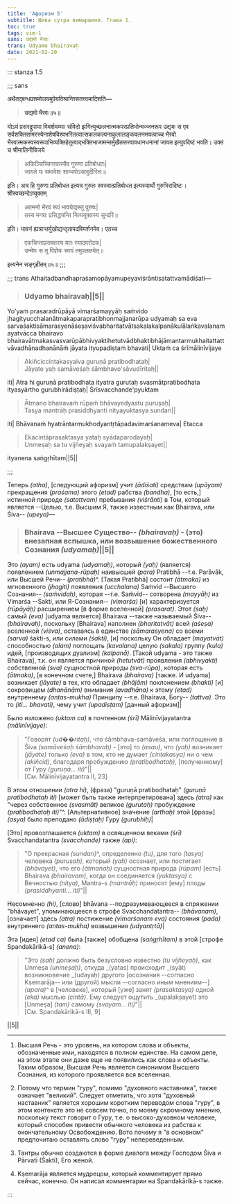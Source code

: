```yaml
---
title: 'Афоризм 5'
subtitle: Шива сутра вимаршини. Глава 1.
toc: true
tags: vim-1
sans: उद्यमो भैरवः
trans: Udyamo bhairavaḥ
date: 2021-02-20
---
```


::: stanza 1.5


;;; sans

अथैतद्बन्धप्रशमोपायमुपेयविश्रान्तिसतत्त्वमादिशति—


> **उद्यमो भैरवः॥५॥**


योऽयं प्रसरद्रूपाया विमर्शमय्याः संविदो झगित्युच्छलनात्मकपरप्रतिभोन्मज्जनरूप उद्यमः स एव सर्वशक्तिसामरस्येनाशेषविश्वभरितत्वात्सकलकल्पनाकुलालङ्कवलनमयत्वाच्च भैरवो भैरवात्मकस्वस्वरूपाभिव्यक्तिहेतुत्वाद्भक्तिभाजामन्तर्मुखैतत्तत्त्वावधानधनानां जायत इत्युपदिष्टं भवति। उक्तं च श्रीमालिनीविजये

>अकिञ्चिच्चिन्तकस्यैव गुरुणा प्रतिबोधतः|    
जायते यः समावेशः शाम्भवोऽसावुदीरितः॥

इति। अत्र हि गुरुणा प्रतिबोधत इत्यत्र गुरुतः स्वस्मात्प्रतिबोधत इत्यस्यार्थो गुरुभिरादिष्टः। श्रीस्वच्छन्देऽप्युक्तम्

>आत्मनो भैरवं रूपं भावयेद्यस्तु पुरुषः|    
तस्य मन्त्राः प्रसिद्ध्यन्ति नित्ययुक्तस्य सुन्दरि॥

इति। भावनं ह्यत्रान्तर्मुखोद्यन्तृतापदविमर्शनमेव। एतच्च

>एकचिन्ताप्रसक्तस्य यतः स्यादपरोदयः|    
उन्मेषः स तु विज्ञेयः स्वयं तमुपलक्षयेत्॥

इत्यनेन सङ्गृहीतम्॥५॥
;;;


;;; trans
Athaitadbandhapraśamopāyamupeyaviśrāntisatattvamādiśati—


>### Udyamo bhairavaḥ||5||


Yo'yaṁ prasaradrūpāyā vimarśamayyāḥ saṁvido jhagityucchalanātmakaparapratibhonmajjanarūpa udyamaḥ sa eva sarvaśaktisāmarasyenāśeṣaviśvabharitatvātsakalakalpanākulālaṅkavalanamayatvācca bhairavo bhairavātmakasvasvarūpābhivyaktihetutvādbhaktibhājāmantarmukhaitattattvāvadhānadhanānāṁ jāyata ityupadiṣṭaṁ bhavati| Uktaṁ ca śrīmālinīvijaye

>Akiñciccintakasyaiva guruṇā pratibodhataḥ|    
Jāyate yaḥ samāveśaḥ śāmbhavo'sāvudīritaḥ||

iti| Atra hi guruṇā pratibodhata ityatra gurutaḥ svasmātpratibodhata ityasyārtho gurubhirādiṣṭaḥ| Śrīsvacchande'pyuktam

>Ātmano bhairavaṁ rūpaṁ bhāvayedyastu puruṣaḥ|    
Tasya mantrāḥ prasiddhyanti nityayuktasya sundari||

iti| Bhāvanaṁ hyatrāntarmukhodyantṛtāpadavimarśanameva| Etacca

>Ekacintāprasaktasya yataḥ syādaparodayaḥ|    
Unmeṣaḥ sa tu vijñeyaḥ svayaṁ tamupalakṣayet||

ityanena saṅgṛhītam||5||

;;; 




Теперь _(atha)_, [следующий афоризм] учит _(ādiśati)_ средствам _(upāyam)_ прекращения _(praśama)_ этого _(etad)_ рабства _(bandha)_, [то есть,] истинной природе _(satattvam)_ пребывания _(viśrānti)_ в Том, который является --Целью, т.е. Высшим Я, также известным как Bhairava, или Śiva-- _(upeya)_—


>### Bhairava --Высшее Существо-- _(bhairavaḥ)_ - (это) внезапная вспышка, или возвышение божественного Сознания _(udyamaḥ)_||5||


Это _(ayam)_ есть udyama _(udyamaḥ)_, который _(yaḥ)_ (является) появлением _(unmajjana-rūpaḥ)_ наивысшей _(para)_ Pratibhā --т.е. Parāvāk, или Высшей Речи-- _(pratibhā)_^. [Такая Pratibhā] состоит _(ātmaka)_ из мгновенного _(jhagiti)_ появления _(ucchalana)_ Saṁvid --Высшего Сознания-- _(saṁvidaḥ)_, которая --т.е. Saṁvid-- сотворена _(mayyāḥ)_ из Vimarśa --Śakti, или Я-Сознания-- _(vimarśa)_ [и] характеризуется _(rūpāyāḥ)_ расширением [в форме вселенной] _(prasarat)_. Этот _(saḥ)_ самый _(eva)_ [udyama является] Bhairava --также называемый Śiva-- _(bhairavaḥ)_, поскольку [Bhairava] наполнен _(bharitatvāt)_ всей _(aśeṣa)_ вселенной _(viśva)_, оставаясь в единстве _(sāmarasyena)_ со всеми _(sarva)_ śakti-s, или силами _(śakti)_, [и] поскольку Он обладает _(mayatvāt)_ способностью _(alam)_ поглощать _(kavalana)_ целую _(sakala)_ группу _(kula)_ идей, [производящих дуализм] _(kalpanā)_. [Такой udyama - это также Bhairava], т.к. он является причиной _(hetutvāt)_ проявления _(abhivyakti)_ собственной _(sva)_ сущностной природы _(sva-rūpa)_, которая есть _(ātmaka)_, [в конечном счете,] Bhairava _(bhairava)_ [также. И udyama] возникает _(jāyate)_ в тех, кто обладает _(bhājām)_ поклонением _(bhakti)_ [и] сокровищем _(dhanānām)_ внимания _(avadhāna)_ к этому _(etad)_ внутреннему _(antas-mukha)_ Принципу --т.е. Bhairava, Богу-- _(tattva)_. Это то _(iti... bhavati)_, чему учит _(upadiṣṭam)_ [данный афоризм]|

Было изложено _(uktam ca)_ в почтенном _(śrī)_ Mālinīvijayatantra _(mālinīvijaye)_:

>"Говорят _(ud��ritaḥ)_, что śāmbhava-samāveśa, или поглощение в Śiva _(samāveśaḥ śāmbhavaḥ)_ - [это] то _(asau)_, что _(yaḥ)_ возникает _(jāyate)_ только _(eva)_ в том, кто не думает _(cintakasya)_ ни о чем _(akiñcid)_, благодаря пробуждению _(pratibodhataḥ)_, [полученному] от Гуру _(guruṇā... iti)_"||    
[См. Mālinīvijayatantra II, 23]

В этом отношении _(atra hi)_, (фраза) "guruṇā pratibodhataḥ" _(guruṇā pratibodhataḥ iti)_ [может быть также интерпретирована] здесь _(atra)_ как "через собственное _(svasmāt)_ великое _(gurutaḥ)_ пробуждение _(pratibodhataḥ iti)_"^. [Альтернативное] значение _(arthaḥ)_ этой [фразы] _(asya)_ было преподано _(ādiṣṭaḥ)_ Гуру _(gurubhiḥ)_|

[Это] провозглашается _(uktam)_ в освященном веками _(śrī)_ Svacchandatantra _(svacchande)_ также _(api)_:

>"О прекрасная _(sundari)_^, определенно _(tu)_, для того _(tasya)_ человека _(puruṣaḥ)_, который _(yaḥ)_ осознает, или постигает _(bhāvayet)_, что его _(ātmanaḥ)_ сущностная природа _(rūpam)_ [есть] Bhairava _(bhairavam)_, когда он соединяется _(yuktasya)_ с Вечностью _(nitya)_, Mantra-s _(mantrāḥ)_ приносят [ему] плоды _(prasiddhyanti... iti)_"||

Несомненно _(hi)_, [слово] bhāvana --подразумевающееся в спряжении "bhāvayet", упоминающееся в строфе Svacchandatantra-- _(bhāvanam)_, [означает] здесь _(atra)_ постижение _(vimarśanam eva)_ состояния _(pada)_ внутреннего _(antas-mukha)_ возвышения _(udyantṛtā)_|

Эта [идея] _(etad ca)_ была [также] обобщена _(saṅgṛhītam)_ в этой [строфе Spandakārikā-s] _(anena)_:

>"Это _(saḥ)_ должно быть безусловно известно _(tu vijñeyaḥ)_, как Unmeṣa _(unmeṣaḥ)_, откуда _(yatas) происходит _(syāt) возникновение _(udayaḥ)  другого [осознания --согласно Kṣemarāja-- или (другой) мысли --согласно иным мнениям--] _(apara)_^ в [человеке], который [уже] занят _(prasaktasya)_ одной _(eka)_ мыслью _(cintā)_. Ему следует ощутить _(upalakṣayet) это [Unmeṣa] _(tam)_ самому _(svayam... iti)_"||    
[См. Spandakārikā-s III, 9]

||5||


------

1.  Высшая Речь - это уровень, на котором слова и объекты, обозначенные ими, находятся в полном единстве. На самом деле, на этом этапе они даже еще не появились как слова и объекты. Таким образом, Высшая Речь является синонимом Высшего Сознания, из которого проявляется вся вселенная.

2.  Потому что термин "гуру", помимо "духовного наставника", также означает "великий". Следует отметить, что хотя "духовный наставник" является хорошим коротким переводом слова "гуру", в этом контексте это не совсем точно, по моему скромному мнению, поскольку текст говорит о Гуру, т.е. о высоко-духовном человеке, который способен привести обычного человека из рабства к окончательному Освобождению. Вото почему я "в основном" предпочитаю оставлять слово "гуру" непереведенным.

3.  Тантры обычно создаются в форме диалога между Господом Śiva и Pārvatī (Śakti), Его женой.

4. Kṣemarāja является мудрецом, который комментирует прямо сейчас, конечно. Он написал комментарии на Spandakārikā-s также.

::: 

